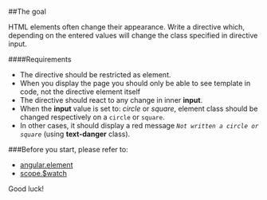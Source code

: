 ##The goal

HTML elements often change their appearance. Write a directive which, depending on the entered values will change the class specified in directive input.

####Requirements
 * The directive should be restricted as element.
 * When you display the page you should only be able to see template in code, not the directive element itself
 * The directive should react to any change in inner **input**.
 * When the **input** value is set to: *circle* or *square*, element class should be changed respectively on a ```circle``` or ```square```.
 * In other cases, it should display a red message *```Not written a circle or square```* (using **text-danger** class).


###Before you start, please refer to:
* [angular.element](https://egghead.io/lessons/angularjs-angular-element)
* [scope.$watch](https://egghead.io/lessons/angularjs-the-basics-of-scope-watch)


Good luck!
